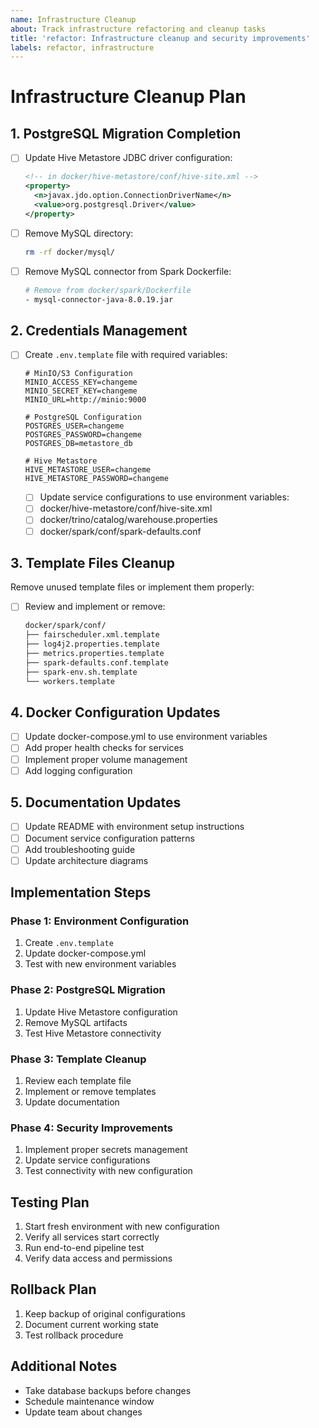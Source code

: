 ```yaml
---
name: Infrastructure Cleanup
about: Track infrastructure refactoring and cleanup tasks
title: 'refactor: Infrastructure cleanup and security improvements'
labels: refactor, infrastructure
---
```


# Infrastructure Cleanup Plan

## 1. PostgreSQL Migration Completion

- [ ] Update Hive Metastore JDBC driver configuration:
  ```xml
  <!-- in docker/hive-metastore/conf/hive-site.xml -->
  <property>
    <n>javax.jdo.option.ConnectionDriverName</n>
    <value>org.postgresql.Driver</value>
  </property>
  ```
- [ ] Remove MySQL directory:
  ```bash
  rm -rf docker/mysql/
  ```
- [ ] Remove MySQL connector from Spark Dockerfile:
  ```dockerfile
  # Remove from docker/spark/Dockerfile
  - mysql-connector-java-8.0.19.jar
  ```

## 2. Credentials Management

- [ ] Create `.env.template` file with required variables:
  ```env
  # MinIO/S3 Configuration
  MINIO_ACCESS_KEY=changeme
  MINIO_SECRET_KEY=changeme
  MINIO_URL=http://minio:9000

  # PostgreSQL Configuration
  POSTGRES_USER=changeme
  POSTGRES_PASSWORD=changeme
  POSTGRES_DB=metastore_db

  # Hive Metastore
  HIVE_METASTORE_USER=changeme
  HIVE_METASTORE_PASSWORD=changeme
  ```

  - [ ] Update service configurations to use environment variables:
  - [ ] docker/hive-metastore/conf/hive-site.xml
  - [ ] docker/trino/catalog/warehouse.properties
  - [ ] docker/spark/conf/spark-defaults.conf

## 3. Template Files Cleanup

Remove unused template files or implement them properly:
- [ ] Review and implement or remove:

  ```bash
  docker/spark/conf/
  ├── fairscheduler.xml.template
  ├── log4j2.properties.template
  ├── metrics.properties.template
  ├── spark-defaults.conf.template
  ├── spark-env.sh.template
  └── workers.template
  ```

## 4. Docker Configuration Updates

- [ ] Update docker-compose.yml to use environment variables
- [ ] Add proper health checks for services
- [ ] Implement proper volume management
- [ ] Add logging configuration

## 5. Documentation Updates

- [ ] Update README with environment setup instructions
- [ ] Document service configuration patterns
- [ ] Add troubleshooting guide
- [ ] Update architecture diagrams

## Implementation Steps

### Phase 1: Environment Configuration

1. Create `.env.template`
2. Update docker-compose.yml
3. Test with new environment variables

### Phase 2: PostgreSQL Migration

1. Update Hive Metastore configuration
2. Remove MySQL artifacts
3. Test Hive Metastore connectivity

### Phase 3: Template Cleanup

1. Review each template file
2. Implement or remove templates
3. Update documentation

### Phase 4: Security Improvements
1. Implement proper secrets management
2. Update service configurations
3. Test connectivity with new configuration

## Testing Plan

1. Start fresh environment with new configuration
2. Verify all services start correctly
3. Run end-to-end pipeline test
4. Verify data access and permissions

## Rollback Plan
1. Keep backup of original configurations
2. Document current working state
3. Test rollback procedure

## Additional Notes

- Take database backups before changes
- Schedule maintenance window
- Update team about changes

